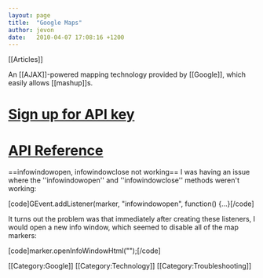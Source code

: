 ```yaml
---
layout: page
title:  "Google Maps"
author: jevon
date:   2010-04-07 17:08:16 +1200
---
```


[[Articles]]

An [[AJAX]]-powered mapping technology provided by [[Google]], which easily allows [[mashup]]s.

# <a href="http://code.google.com/apis/maps/signup.html">Sign up for API key</a>
# <a href="http://code.google.com/apis/maps/documentation/reference.html">API Reference</a>

==infowindowopen, infowindowclose not working==
I was having an issue where the ''infowindowopen'' and ''infowindowclose'' methods weren't working:

[code]GEvent.addListener(marker, "infowindowopen", function() {...}[/code]

It turns out the problem was that immediately after creating these listeners, I would open a new info window, which seemed to disable all of the map markers:

[code]marker.openInfoWindowHtml("");[/code]

[[Category:Google]]
[[Category:Technology]]
[[Category:Troubleshooting]]
